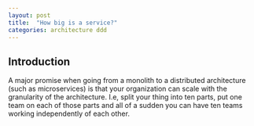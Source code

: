 ```yaml
---
layout: post
title:  "How big is a service?"
categories: architecture ddd
---
```

## Introduction
A major promise when going from a monolith to a distributed architecture (such as microservices) is that
your organization can scale with the granularity of the architecture. I.e, split your thing into ten parts,
put one team on each of those parts and all of a sudden you can have ten teams working independently of each other.

